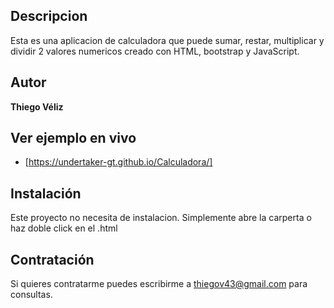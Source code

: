 ## Descripcion 

Esta es una aplicacion de calculadora que puede sumar, restar, multiplicar y dividir 2 valores numericos creado con HTML, bootstrap y JavaScript.

## Autor
**Thiego Véliz**

## Ver ejemplo en vivo
- [https://undertaker-gt.github.io/Calculadora/]

## Instalación 
Este proyecto no necesita de instalacion. Simplemente abre la carperta o haz doble click en el .html

## Contratación
Si quieres contratarme puedes escribirme a thiegov43@gmail.com para consultas.

